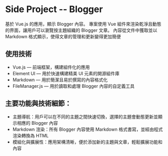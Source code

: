 # Side Project -- Blogger

基於 Vue.js 的應用，顯示 Blogger 內容。
專案使用 Vue 組件來渲染乾淨且動態的界面，讓用戶可以瀏覽按主題組織的 Blogger 文章。
內容從文件中獲取並以 Markdown 格式顯示，使得文章的管理和更新變得更加簡便


## 使用技術  
* Vue.js — 前端框架，構建組件化的應用
* Element UI — 用於快速構建精美 UI 元素的開源組件庫
* Markdown — 用於簡潔且易於撰寫的內容格式化
* FileManager.js — 用於讀取和處理 Blogger 內容的自定義工具

## 主要功能與技術細節：
* 主題導航：用戶可以在不同的主題之間快速切換，選擇的主題會動態更新並顯示相應的 Blogger 內容
* Markdown 渲染：所有 Blogger 內容使用 Markdown 格式書寫，並經由程式渲染轉換為 HTML
* 模組化與擴展性：應用架構清晰，便於添加新的主題與文章，輕鬆擴展功能和內容





